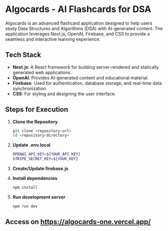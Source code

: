 # Algocards - AI Flashcards for DSA

Algocards is an advanced flashcard application designed to help users study Data Structures and Algorithms (DSA) with AI-generated content. The application leverages Next.js, OpenAI, Firebase, and CSS to provide a seamless and interactive learning experience.

## Tech Stack

- **Next.js**: A React framework for building server-rendered and statically generated web applications.
- **OpenAI**: Provides AI-generated content and educational material.
- **Firebase**: Used for authentication, database storage, and real-time data synchronization.
- **CSS**: For styling and designing the user interface.

## Steps for Execution

1. **Clone the Repository**
   ```bash
   git clone <repository-url>
   cd <repository-directory>

2. **Update .env.local**
   ```bash
   OPENAI_API_KEY=${YOUR_API_KEY}
   STRIPE_SECRET_KEY=${YOUR_KEY}

3. **Create/Update firebase.js**
   
4. **Install dependencies**
   ```bash
   npm install

5. **Run development server**
   ```bash
   npm run dev


## Access on https://algocards-one.vercel.app/
